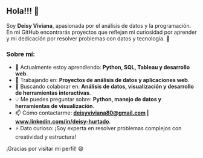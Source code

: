 ## Hola!!! 👋

Soy **Deisy Viviana**, apasionada por el análisis de datos y la programación. En mi GitHub encontrarás proyectos que reflejan mi curiosidad por aprender y mi dedicación por resolver problemas con datos y tecnología. 🌟

### Sobre mí:
- 🌱 Actualmente estoy aprendiendo: **Python, SQL, Tableau y desarrollo web**.
- 🚀 Trabajando en: **Proyectos de análisis de datos y aplicaciones web**.
- 🤝 Buscando colaborar en: **Análisis de datos, visualización y desarrollo de herramientas interactivas**.
- 💡 Me puedes preguntar sobre: **Python, manejo de datos y herramientas de visualización**.
- 📫 Cómo contactarme: **deisyviviana80@gmail.com | www.linkedin.com/in/deisy-hurtado**.
- ⚡ Dato curioso: ¡Soy experta en resolver problemas complejos con creatividad y estructura!

¡Gracias por visitar mi perfil! 😄
